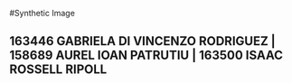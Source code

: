 #Synthetic Image
## 163446 GABRIELA DI VINCENZO RODRIGUEZ | 158689 AUREL IOAN PATRUTIU | 163500 ISAAC ROSSELL RIPOLL